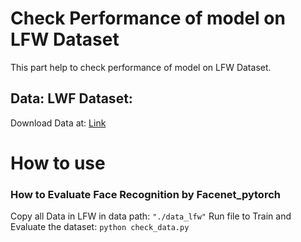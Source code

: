 # Check Performance of model on LFW Dataset
This part help to check performance of model on LFW Dataset.

## Data: LWF Dataset: 

Download Data at: [Link](http://vis-www.cs.umass.edu/lfw/lfw.tgz)

# How to use
### How to Evaluate Face Recognition by Facenet_pytorch
Copy all Data in LFW in data path:  `"./data_lfw"`
Run file to Train and Evaluate  the dataset: `python check_data.py`